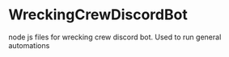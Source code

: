 # WreckingCrewDiscordBot
 node js files for wrecking crew discord bot. Used to run general automations
